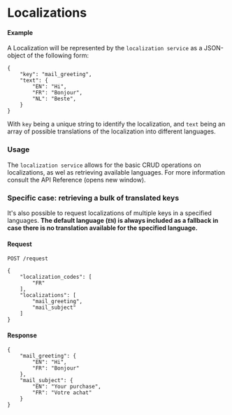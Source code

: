 # Localizations

#### Example <a href="#example" id="example"></a>

A Localization will be represented by the `localization service` as a JSON-object of the following form:

```
{
    "key": "mail_greeting",
    "text": {
        "EN": "Hi",
        "FR": "Bonjour",
        "NL": "Beste",
    }
}
```

With `key` being a unique string to identify the localization, and `text` being an array of possible translations of the localization into different languages.

### Usage <a href="#usage" id="usage"></a>



The `localization service` allows for the basic CRUD operations on localizations, as wel as retrieving available languages. For more information consult the API Reference (opens new window).

### Specific case: retrieving a bulk of translated keys <a href="#specific-case-retrieving-a-bulk-of-translated-keys" id="specific-case-retrieving-a-bulk-of-translated-keys"></a>

It's also possible to request localizations of multiple keys in a specified languages. **The default language (`EN`) is always included as a fallback in case there is no translation available for the specified language.**

#### **Request** <a href="#request" id="request"></a>

`POST /request`

```
{
    "localization_codes": [
        "FR"
    ],
    "localizations": [
        "mail_greeting",
        "mail_subject"
    ]
}
```

#### **Response** <a href="#response" id="response"></a>

```
{
    "mail_greeting": {
        "EN": "Hi",
        "FR": "Bonjour"
    },
    "mail_subject": {
        "EN": "Your purchase",
        "FR": "Votre achat"
    }
}
```

